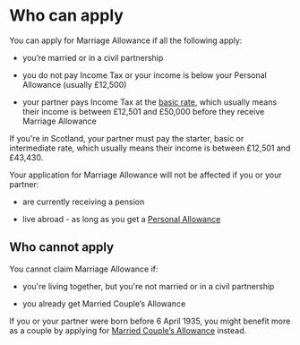 # Who can apply
You can apply for Marriage Allowance if all the following apply:

- you’re married or in a civil partnership

- you do not pay Income Tax or your income is below your Personal Allowance (usually £12,500)

- your partner pays Income Tax at the [basic rate](/income-tax-rates), which usually means their income is between £12,501 and £50,000 before they receive Marriage Allowance

<div class="callout">

If you're in Scotland, your partner must pay the starter, basic or intermediate rate, which usually means their income is between £12,501 and £43,430.
</div>

Your application for Marriage Allowance will not be affected if you or your partner:

- are currently receiving a pension

- live abroad - as long as you get a [Personal Allowance](/tax-uk-income-live-abroad/personal-allowance)

## Who cannot apply

You cannot claim Marriage Allowance if:

- you're living together, but you're not married or in a civil partnership

- you already get Married Couple’s Allowance

If you or your partner were born before 6 April 1935, you might benefit more as a couple by applying for [Married Couple’s Allowance](/married-couples-allowance) instead.
